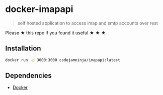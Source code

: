 # docker-imapapi

> self hosted application to access imap and smtp accounts over rest

Please ★ this repo if you found it useful ★ ★ ★

## Installation

```sh
docker run -p 3000:3000 codejamninja/imapapi:latest
```

## Dependencies

* [Docker](https://docker.com)
